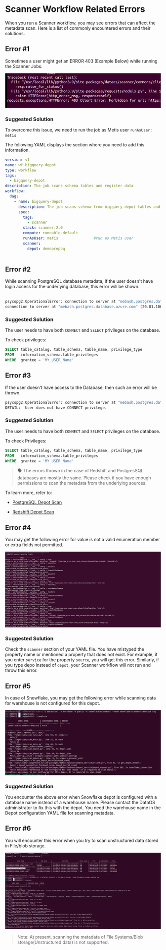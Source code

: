 # Scanner Workflow Related Errors

When you run a Scanner workflow, you may see errors that can affect the metadata scan. Here is a list of commonly encountered errors and their solutions.

## Error #1

Sometimes a user might get an ERROR 403 (Example Below) while running the Scanner Jobs.
 
<center>

![Picture](./Untitled_(5).png)

</center>

### Suggested Solution

To overcome this issue, we need to run the job as Metis user  `runAsUser: metis`

The following YAML displays the section where you need to add this information.

```yaml
version: v1
name: wf-bigquery-depot
type: workflow
tags:
  - bigquery-depot
description: The job scans schema tables and register data
workflow:
  dag:
    - name: bigquery-depot
      description: The job scans schema from bigquery-depot tables and register data to metis2
      spec:
        tags:
          - scanner
        stack: scanner:2.0
        compute: runnable-default
        runAsUser: metis                #run as Metis user
        scanner:
          depot: demoprepbq
          
```

## Error #2

While scanning PostgreSQL database metadata, If the user doesn't have login access for the underlying database, this error will be shown.

```bash

psycopg2.OperationalError: connection to server at "mebash.postgres.database.azure.com" (20.81.106.165), port 5432 failed: FATAL:  password authentication failed for user "ashish"
connection to server at "mebash.postgres.database.azure.com" (20.81.106.165), port 5432 failed: FATAL:  no pg_hba.conf entry for host "20.219.178.198", user "ashish", database "postgres", no encryption
```

### Suggested Solution

The user needs to have both `CONNECT` and `SELECT`  privileges on the database.

To check privileges:

```sql
SELECT table_catalog, table_schema, table_name, privilege_type
FROM   information_schema.table_privileges 
WHERE  grantee = 'MY_USER_Name'
```

## Error #3

If the user doesn't have access to the Database, then such an error will be thrown.

```bash
psycopg2.OperationalError: connection to server at "mebash.postgres.database.azure.com" (20.81.106.165), port 5432 failed: FATAL:  permission denied for database "ashish_access"
DETAIL:  User does not have CONNECT privilege.
```

### Suggested Solution

The user needs to have both `CONNECT` and `SELECT`  privileges on the database.

To check Privileges:

```sql
SELECT table_catalog, table_schema, table_name, privilege_type
FROM   information_schema.table_privileges 
WHERE  grantee = 'MY_USER_Name'
```

> 🗣 The errors thrown in the case of Redshift and PostgresSQL databases are mostly the same. Please check if you have enough permissions to scan the metadata from the underlying sources.

To learn more, refer to:

- [PostgreSQL Depot Scan](../Templates%20for%20Depot%20Scan/PostgreSQL%20Depot%20Scan.md) 

- [Redshift Depot Scan](../Templates%20for%20Depot%20Scan/Redshift%20Depot%20Scan.md) 

## Error #4

You may get the following error for value is not a valid enumeration member or extra fields not permitted.
 
<center>

![Picture](./MicrosoftTeams-image_(113).png)

</center>

### Suggested Solution

Check the `scanner` section of your YAML file. You have mistyped the property name or mentioned a property that does not exist. For example, if you enter `service` for the property `source`, you will get this error. Similarly, if you type depo instead of  `depot`, your Scanner workflow will not run and throw this error.

## Error #5

In case of Snowflake, you may get the following error while scanning data for warehouse is not configured for this depot.
 
<center>

![Picture](./MicrosoftTeams-image_(112).png)

</center>

### Suggested Solution

You encounter the above error when Snowflake depot is configured with a database name instead of a warehouse name. Please contact the DataOS administrator to fix this with the depot. You need the warehouse name in the Depot configuration YAML file for scanning metadata.

## Error #6

You will encounter this error when you try to scan unstructured data stored in File/blob storage.
 
<center>

![Picture](./MicrosoftTeams-image_(116).png)

</center>

> Note: At present, scanning the metadata of File Systems/Blob storage(Unstructured data) is not supported.